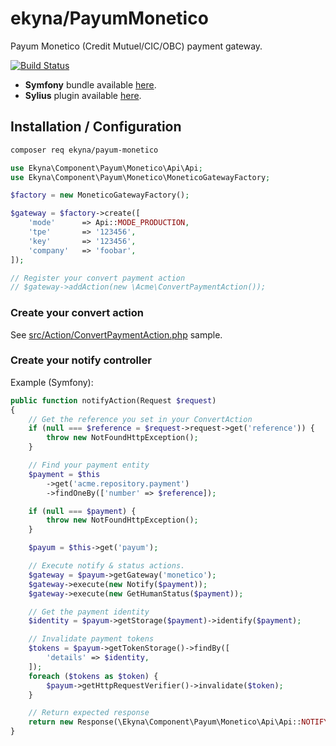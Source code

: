 # ekyna/PayumMonetico

Payum Monetico (Credit Mutuel/CIC/OBC) payment gateway.

[![Build Status][ico-github-actions]][link-github-actions]

* __Symfony__ bundle available [here](https://github.com/ekyna/PayumMoneticoBundle).
* __Sylius__ plugin available [here](https://github.com/FLUX-SE/SyliusPayumMoneticoPlugin).

## Installation / Configuration

```bash
composer req ekyna/payum-monetico
```

```php
use Ekyna\Component\Payum\Monetico\Api\Api;
use Ekyna\Component\Payum\Monetico\MoneticoGatewayFactory;

$factory = new MoneticoGatewayFactory();

$gateway = $factory->create([
    'mode'      => Api::MODE_PRODUCTION,
    'tpe'       => '123456',
    'key'       => '123456',
    'company'   => 'foobar',
]);

// Register your convert payment action
// $gateway->addAction(new \Acme\ConvertPaymentAction());

```

### Create your convert action

See [src/Action/ConvertPaymentAction.php](https://github.com/ekyna/PayumMonetico/blob/master/src/Action/ConvertPaymentAction.php) sample.

### Create your notify controller

Example (Symfony):

```php
public function notifyAction(Request $request)
{
    // Get the reference you set in your ConvertAction
    if (null === $reference = $request->request->get('reference')) {
        throw new NotFoundHttpException();
    }

    // Find your payment entity
    $payment = $this
        ->get('acme.repository.payment')
        ->findOneBy(['number' => $reference]);

    if (null === $payment) {
        throw new NotFoundHttpException();
    }

    $payum = $this->get('payum');

    // Execute notify & status actions.
    $gateway = $payum->getGateway('monetico');
    $gateway->execute(new Notify($payment));
    $gateway->execute(new GetHumanStatus($payment));

    // Get the payment identity
    $identity = $payum->getStorage($payment)->identify($payment);

    // Invalidate payment tokens
    $tokens = $payum->getTokenStorage()->findBy([
        'details' => $identity,
    ]);
    foreach ($tokens as $token) {
        $payum->getHttpRequestVerifier()->invalidate($token);
    }

    // Return expected response
    return new Response(\Ekyna\Component\Payum\Monetico\Api\Api::NOTIFY_SUCCESS);
}
```

[ico-github-actions]: https://github.com/ekyna/PayumMonetico/workflows/Build/badge.svg
[link-github-actions]: https://github.com/ekyna/PayumMonetico/actions?query=workflow%3A"Build"
